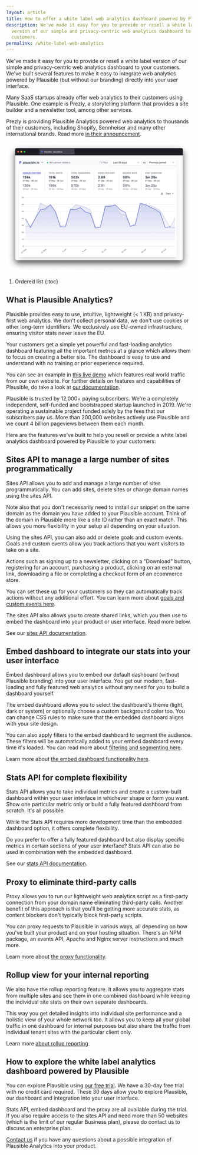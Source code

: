 ```yaml
---
layout: article
title: How to offer a white label web analytics dashboard powered by Plausible
description: We've made it easy for you to provide or resell a white label
  version of our simple and privacy-centric web analytics dashboard to your
  customers.
permalink: /white-label-web-analytics
---
```

We've made it easy for you to provide or resell a white label version of our simple and privacy-centric web analytics dashboard to your customers. We've built several features to make it easy to integrate web analytics powered by Plausible (but without our branding) directly into your user interface.

Many SaaS startups already offer web analytics to their customers using Plausible. One example is Prezly, a storytelling platform that provides a site builder and a newsletter tool, among other services. 

Prezly is providing Plausible Analytics powered web analytics to thousands of their customers, including Shopify, Sennheiser and many other international brands. Read more [in their announcement](https://www.prezly.com/help/analytics-dashboard).

![How to offer a white label web analytics dashboard powered by Plausible](/uploads/google-analytics-alternatives.png "Plausible: A lightweight web analytics tool")

1. Ordered list
{:toc}

## What is Plausible Analytics?

Plausible provides easy to use, intuitive, lightweight (< 1 KB) and privacy-first web analytics. We don't collect personal data, we don't use cookies or other long-term identifiers. We exclusively use EU-owned infrastructure, ensuring visitor stats never leave the EU.

Your customers get a simple yet powerful and fast-loading analytics dashboard featuring all the important metrics at a glance which allows them to focus on creating a better site. The dashboard is easy to use and understand with no training or prior experience required.

You can see an example in [this live demo](https://plausible.io/plausible.io) which features real world traffic from our own website. For further details on features and capabilities of Plausible, do take a look at [our documentation](https://plausible.io/docs).

Plausible is trusted by 12,000+ paying subscribers. We're a completely independent, self-funded and bootstrapped startup launched in 2019. We're operating a sustainable project funded solely by the fees that our subscribers pay us. More than 200,000 websites actively use Plausible and we count 4 billion pageviews between them each month.

Here are the features we've built to help you resell or provide a white label analytics dashboard powered by Plausible to your customers:

## Sites API to manage a large number of sites programmatically

Sites API allows you to add and manage a large number of sites programmatically. You can add sites, delete sites or change domain names using the sites API.

Note also that you don't necessarily need to install our snippet on the same domain as the domain you have added to your Plausible account. Think of the domain in Plausible more like a site ID rather than an exact match. This allows you more flexibility in your setup all depending on your situation.

Using the sites API, you can also add or delete goals and custom events. Goals and custom events allow you track actions that you want visitors to take on a site. 

Actions such as signing up to a newsletter, clicking on a "Download" button, registering for an account, purchasing a product, clicking on an external link, downloading a file or completing a checkout form of an ecommerce store.

You can set these up for your customers so they can automatically track actions without any additional effort. You can learn more about [goals and custom events here](https://plausible.io/docs/goal-conversions).

The sites API also allows you to create shared links, which you then use to embed the dashboard into your product or user interface. Read more below.

See our [sites API documentation](https://plausible.io/docs/sites-api).

## Embed dashboard to integrate our stats into your user interface

Embed dashboard allows you to embed our default dashboard (without Plausible branding) into your user interface. You get our modern, fast-loading and fully featured web analytics without any need for you to build a dashboard yourself.

The embed dashboard allows you to select the dashboard's theme (light, dark or system) or optionally choose a custom background color too. You can change CSS rules to make sure that the embedded dashboard aligns with your site design. 

You can also apply filters to the embed dashboard to segment the audience. These filters will be automatically added to your embed dashboard every time it's loaded. You can read more about [filtering and segmenting here](https://plausible.io/docs/filters-segments).

Learn more about [the embed dashboard functionality here](https://plausible.io/docs/embed-dashboard).

## Stats API for complete flexibility 

Stats API allows you to take individual metrics and create a custom-built dashboard within your user interface in whichever shape or form you want. Show one particular metric only or build a fully featured dashboard from scratch. It's all possible. 

While the Stats API requires more development time than the embedded dashboard option, it offers complete flexibility.
    
Do you prefer to offer a fully featured dashboard but also display specific metrics in certain sections of your user interface? Stats API can also be used in combination with the embedded dashboard.

See our [stats API documentation](https://plausible.io/docs/stats-api).

## Proxy to eliminate third-party calls

Proxy allows you to run our lightweight web analytics script as a first-party connection from your domain name eliminating third-party calls. Another benefit of this approach is that you'll be getting more accurate stats, as content blockers don't typically block first-party scripts.

You can proxy requests to Plausible in various ways, all depending on how you've built your product and on your hosting situation. There's an NPM package, an events API, Apache and Nginx server instructions and much more.

Learn more about [the proxy functionality](https://plausible.io/docs/proxy/introduction).

## Rollup view for your internal reporting 

We also have the rollup reporting feature. It allows you to aggregate stats from multiple sites and see them in one combined dashboard while keeping the individual site stats on their own separate dashboards. 

This way you get detailed insights into individual site performance and a holistic view of your whole network too. It allows you to keep all your global traffic in one dashboard for internal purposes but also share the traffic from individual tenant sites with the particular client only.

Learn more [about rollup reporting](https://plausible.io/docs/plausible-script#is-there-a-roll-up-view).

## How to explore the white label analytics dashboard powered by Plausible

You can explore Plausible using [our free trial](https://plausible.io/register). We have a 30-day free trial with no credit card required. These 30 days allow you to explore Plausible, our dashboard and integration into your user interface.

Stats API, embed dashboard and the proxy are all available during the trial. If you also require access to the sites API and need more than 50 websites (which is the limit of our regular Business plan), please do contact us to discuss an enterprise plan. 

[Contact us](https://plausible.io/contact) if you have any questions about a possible integration of Plausible Analytics into your product.